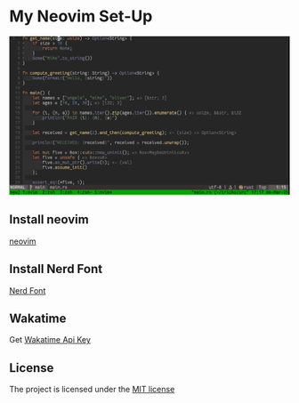 # My Neovim Set-Up

![Neovim Window](screenshot.png)

## Install neovim

[neovim](https://neovim.io/)

## Install Nerd Font

[Nerd Font](https://www.nerdfonts.com/font-downloads)

## Wakatime

Get [Wakatime Api Key](https://wakatime.com)

## License

The project is licensed under the [MIT license](LICENSE)
